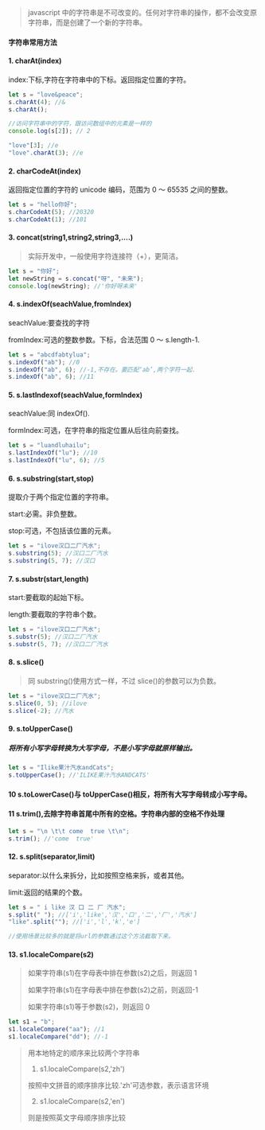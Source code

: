 > javascript 中的字符串是不可改变的。任何对字符串的操作，都不会改变原字符串，而是创建了一个新的字符串。

#### 字符串常用方法

#### 1. charAt(index)

index:下标,字符在字符串中的下标。返回指定位置的字符。

```javascript
let s = "love&peace";
s.charAt(4); //&
s.charAt();

//访问字符串中的字符，跟访问数组中的元素是一样的
console.log(s[2]); // 2

"love"[3]; //e
"love".charAt(3); //e
```

#### 2. charCodeAt(index)

返回指定位置的字符的 unicode 编码，范围为 0 ～ 65535 之间的整数。

```javascript
let s = "hello你好";
s.charCodeAt(5); //20320
s.charCodeAt(1); //101
```

#### 3. concat(string1,string2,string3,....)

> 实际开发中，一般使用字符连接符（+），更简洁。

```javascript
let s = "你好";
let newString = s.concat("呀", "未来");
console.log(newString); //'你好呀未来'
```

#### 4. s.indexOf(seachValue,fromIndex)

seachValue:要查找的字符

fromIndex:可选的整数参数。下标，合法范围 0 ～ s.length-1.

```javascript
let s = "abcdfabtylua";
s.indexOf("ab"); //0
s.indexOf("ab", 6); //-1,不存在。要匹配‘ab’,两个字符一起.
s.indexOf("ab", 6); //11
```

#### 5. s.lastIndexof(seachValue,formIndex)

seachValue:同 indexOf().

formIndex:可选，在字符串的指定位置从后往向前查找。

```javascript
let s = "luandluhailu";
s.lastIndexOf("lu"); //10
s.lastIndexOf("lu", 6); //5
```

#### 6. s.substring(start,stop)

提取介于两个指定位置的字符串。

start:必需。非负整数。

stop:可选，不包括该位置的元素。

```javascript
let s = "ilove汉口二厂汽水";
s.substring(5); //汉口二厂汽水
s.substring(5, 7); //汉口
```

#### 7. s.substr(start,length)

start:要截取的起始下标。

length:要截取的字符串个数。

```javascript
let s = "ilove汉口二厂汽水";
s.substr(5); //汉口二厂汽水
s.substr(5, 7); //汉口二厂汽水
```

#### 8. s.slice()

> 同 substring()使用方式一样，不过 slice()的参数可以为负数。

```javascript
let s = "ilove汉口二厂汽水";
s.slice(0, 5); //ilove
s.slice(-2); //汽水
```

#### 9. s.toUpperCase()

##### 将所有小写字母转换为大写字母，不是小写字母就原样输出。

```javascript
let s = "Ilike果汁汽水andCats";
s.toUpperCase(); //'ILIKE果汁汽水ANDCATS'
```

#### 10 s.toLowerCase()与 toUpperCase()相反，将所有大写字母转成小写字母。

#### 11 s.trim(),去除字符串首尾中所有的空格。字符串内部的空格不作处理

```javascript
let s = "\n \t\t come  true \t\n";
s.trim(); //'come  true'
```

#### 12. s.split(separator,limit)

separator:以什么来拆分，比如按照空格来拆，或者其他。

limit:返回的结果的个数。

```javascript
let s = " i like 汉 口 二 厂 汽水";
s.split(" "); //['i','like','汉','口','二','厂','汽水']
"like".split(""); //['i','l','k','e']

//使用场景比较多的就是将url的参数通过这个方法截取下来。
```

#### 13. s1.localeCompare(s2)

> 如果字符串(s1)在字母表中排在参数(s2)之后，则返回 1
>
> 如果字符串(s1)在字母表中排在参数(s2)之前，则返回-1
>
> 如果字符串(s1)等于参数(s2)，则返回 0

```javascript
let s1 = "b";
s1.localeCompare("aa"); //1
s1.localeCompare("dd"); //-1
```

> 用本地特定的顺序来比较两个字符串
>
> 1. s1.localeCompare(s2,'zh')
>
> 按照中文拼音的顺序排序比较.'zh'可选参数，表示语言环境
>
> 2. s1.localeCompare(s2,'en')
>
> 则是按照英文字母顺序排序比较
